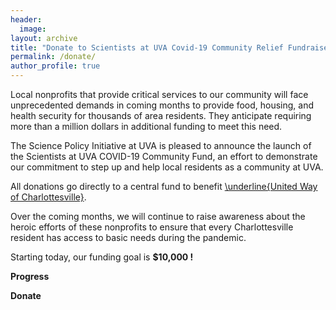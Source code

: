 ```yaml
---
header:
  image: 
layout: archive
title: "Donate to Scientists at UVA Covid-19 Community Relief Fundraiser"
permalink: /donate/
author_profile: true
---
```




Local nonprofits that provide critical services to our community will face unprecedented demands in coming months to provide food, housing, and health security for thousands of area residents. They anticipate requiring more than a million dollars in additional funding to meet this need. 

The Science Policy Initiative at UVA is pleased to announce the launch of the Scientists at UVA COVID-19 Community Fund, an effort to demonstrate our commitment to step up and help local residents as a community at UVA.
 
All donations go directly to a central fund to benefit [\underline{United Way of Charlottesville}](https://www.unitedway.org/local/united-states/virginia/united-way-thomas-jefferson-area).

Over the coming months, we will continue to raise awareness about the heroic efforts of these nonprofits to ensure that every Charlottesville resident has access to basic needs during the pandemic.

Starting today, our funding goal is <strong> $10,000 <strong> ! 

Progress

Donate

